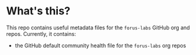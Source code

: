 # What's this?
This repo contains useful metadata files for the `forus-labs` GitHub org and repos. Currently, it contains:

- the GitHub default community health file for the `forus-labs` org repos
